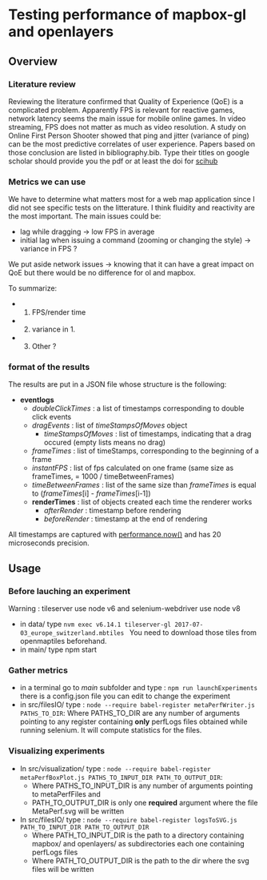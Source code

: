 # Testing performance of mapbox-gl and openlayers

## Overview

### Literature review
Reviewing the literature confirmed that Quality of Experience (QoE) is a complicated problem.
Apparently FPS is relevant for reactive games, network latency seems the main issue for mobile online games.
In video streaming, FPS does not matter as much as video resolution.
A study on Online First Person Shooter showed that ping and jitter (variance of ping) can be the most predictive correlates of user experience.
Papers based on those conclusion are listed in bibliography.bib.
Type their titles on google scholar should provide you the pdf or at least the doi for [scihub](http://www.sci-hub.tw)

### Metrics we can use
We have to determine what matters most for a web map application since I did not see specific tests on the litterature.
I think fluidity and reactivity are the most important. The main issues could be:
- lag while dragging -> low FPS in average
- initial lag when issuing a command (zooming or changing the style) -> variance in FPS ? 

We put aside network issues -> knowing that it can have a great impact on QoE but there would be no difference for ol and mapbox.

To summarize:
- 1. FPS/render time
- 2. variance in 1.
- 3. Other ?

### format of the results

The results are put in a JSON file whose structure is the following:
* **eventlogs**
  * *doubleClickTimes* : a list of timestamps corresponding to double click events
  * *dragEvents* : list of *timeStampsOfMoves* object
    * *timeStampsOfMoves* : list of timestamps, indicating that a drag occured (empty lists means no drag)
  * *frameTimes* : list of timeStamps, corresponding to the beginning of a frame
  * *instantFPS* : list of fps calculated on one frame (same size as frameTimes, = 1000 / timeBetweenFrames)
  * *timeBetweenFrames* : list of the same size than *frameTimes* is equal to (*frameTimes*[i] - *frameTimes*[i-1])
  * **renderTimes** : list of objects created each time the renderer works
    * *afterRender* : timestamp before rendering
    * *beforeRender* : timestamp at the end of rendering

All timestamps are captured with [performance.now()](https://developer.mozilla.org/en-US/docs/Web/API/Performance/now) and has 20 microseconds precision.

## Usage

### Before lauching an experiment
 Warning : tileserver use node v6 and selenium-webdriver use node v8

* in data/ type ```nvm exec v6.14.1 tileserver-gl 2017-07-03_europe_switzerland.mbtiles ```
You need to download those tiles from openmaptiles beforehand.
* in main/ type npm start

### Gather metrics

* in a terminal go to _main_ subfolder and type : ```npm run launchExperiments```
  there is a config.json file you can edit to change the experiment
* in src/filesIO/ type : ```node --require babel-register metaPerfWriter.js PATHS_TO_DIR```:
Where PATHS\_TO\_DIR are any number of arguments pointing to any register containing **only** perfLogs files obtained while running selenium. It will compute statistics for the files.

### Visualizing experiments

* In src/visualization/ type : ```node --require babel-register metaPerfBoxPlot.js PATHS_TO_INPUT_DIR PATH_TO_OUTPUT_DIR```:
  * Where PATHS\_TO\_INPUT\_DIR is any number of arguments pointing to metaPerfFiles and 
  * PATH\_TO\_OUTPUT\_DIR is only one **required** argument where the file MetaPerf.svg will be written
* In src/filesIO/ type : ```node --require babel-register logsToSVG.js PATH_TO_INPUT_DIR PATH_TO_OUTPUT_DIR```
  * Where PATH\_TO\_INPUT\_DIR is the path to a directory containing mapbox/ and openlayers/ as subdirectories each one containing perfLogs files
  * Where PATH\_TO\_OUTPUT\_DIR  is the path to the dir where the svg files will be written
